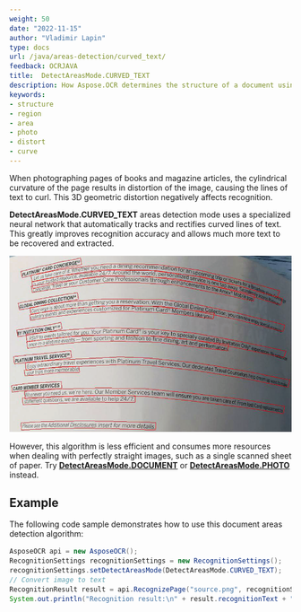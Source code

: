 ```yaml
---
weight: 50
date: "2022-11-15"
author: "Vladimir Lapin"
type: docs
url: /java/areas-detection/curved_text/
feedback: OCRJAVA
title:  DetectAreasMode.CURVED_TEXT
description: How Aspose.OCR determines the structure of a document using the DetectAreasMode.CURVED_TEXT algorithm.
keywords:
- structure
- region
- area
- photo
- distort
- curve
---
```


When photographing pages of books and magazine articles, the cylindrical curvature of the page results in distortion of the image, causing the lines of text to curl. This 3D geometric distortion negatively affects recognition.

**DetectAreasMode.CURVED_TEXT** areas detection mode uses a specialized neural network that automatically tracks and rectifies curved lines of text. This greatly improves recognition accuracy and allows much more text to be recovered and extracted.

![Detecting and rectifying curved lines of text](curved_text.png)

However, this algorithm is less efficient and consumes more resources when dealing with perfectly straight images, such as a single scanned sheet of paper. Try [**DetectAreasMode.DOCUMENT**](/ocr/java/areas-detection/document/) or [**DetectAreasMode.PHOTO**](/ocr/java/areas-detection/photo/) instead.

## Example

The following code sample demonstrates how to use this document areas detection algorithm:

```java
AsposeOCR api = new AsposeOCR();
RecognitionSettings recognitionSettings = new RecognitionSettings();
recognitionSettings.setDetectAreasMode(DetectAreasMode.CURVED_TEXT);
// Convert image to text
RecognitionResult result = api.RecognizePage("source.png", recognitionSettings);
System.out.println("Recognition result:\n" + result.recognitionText + "\n\n");
```
